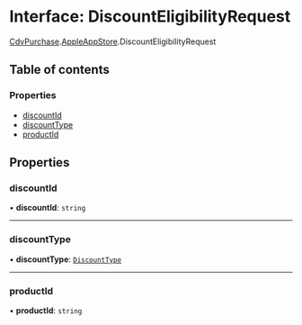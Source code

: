 # Interface: DiscountEligibilityRequest

[CdvPurchase](../modules/CdvPurchase.md).[AppleAppStore](../modules/CdvPurchase.AppleAppStore.md).DiscountEligibilityRequest

## Table of contents

### Properties

- [discountId](CdvPurchase.AppleAppStore.DiscountEligibilityRequest.md#discountid)
- [discountType](CdvPurchase.AppleAppStore.DiscountEligibilityRequest.md#discounttype)
- [productId](CdvPurchase.AppleAppStore.DiscountEligibilityRequest.md#productid)

## Properties

### discountId

• **discountId**: `string`

___

### discountType

• **discountType**: [`DiscountType`](../modules/CdvPurchase.AppleAppStore.md#discounttype)

___

### productId

• **productId**: `string`
